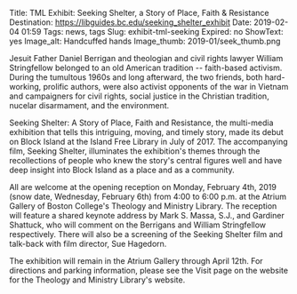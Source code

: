 Title: TML Exhibit: Seeking Shelter, a Story of Place, Faith & Resistance
Destination: https://libguides.bc.edu/seeking_shelter_exhibit
Date: 2019-02-04 01:59
Tags: news, tags 
Slug: exhibit-tml-seeking
Expired: no
ShowText: yes
Image_alt: Handcuffed hands
Image_thumb: 2019-01/seek_thumb.png

Jesuit Father Daniel Berrigan and theologian and civil rights lawyer William Stringfellow belonged to an old American tradition -- faith-based activism.  During the tumultous 1960s and long afterward, the two friends, both hard-working, prolific authors, were also activist opponents of the war in Vietnam and campaigners for civil rights, social justice in the Christian tradition, nucelar disarmament, and the environment.

Seeking Shelter: A Story of Place, Faith and Resistance, the multi-media exhibition that tells this intriguing, moving, and timely story, made its debut on Block Island at the Island Free Library in July of 2017.  The accompanying film, Seeking Shelter, illuminates the exhibition's themes through the recollections of people who knew the story's central figures well and have deep insight into Block Island as a place and as a community.

All are welcome at the opening reception on Monday, February 4th, 2019 (snow date, Wednesday, February 6th) from 4:00 to 6:00 p.m. at the Atrium Gallery of Boston College's Theology and Ministry Library.  The reception will feature a shared keynote address by Mark S. Massa, S.J., and Gardiner Shattuck, who will comment on the Berrigans and William Stringfellow respectively.  There will also be a screening of the Seeking Shelter film and talk-back with film director, Sue Hagedorn. 

The exhibition will remain in the Atrium Gallery through April 12th.  For directions and parking information, please see the Visit page on the website for the Theology and Ministry Library's website.
